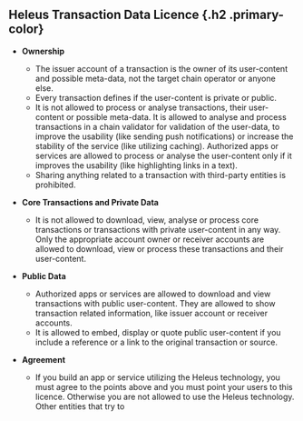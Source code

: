﻿## Heleus Transaction Data Licence {.h2 .primary-color}

* **Ownership**
  * The issuer account of a transaction is the owner of its user-content and possible meta-data, not the target chain operator or anyone else.
  * Every transaction defines if the user-content is private or public.
  * It is not allowed to process or analyse transactions, their user-content or possible meta-data. It is allowed to analyse and process transactions in a chain validator for validation of the user-data, to improve the usability (like sending push notifications) or increase the stability of the service (like utilizing caching). Authorized apps or services are allowed to process or analyse the user-content only if it improves the usability (like highlighting links in a text).
  * Sharing anything related to a transaction with third-party entities is prohibited.


* **Core Transactions and Private Data**
  * It is not allowed to download, view, analyse or process core transactions or transactions with private user-content in any way. Only the appropriate account owner or receiver accounts are allowed to download, view or process these transactions and their user-content.


* **Public Data**
  * Authorized apps or services are allowed to download and view transactions with public user-content. They are allowed to show transaction related information, like issuer account or receiver accounts. 
  * It is allowed to embed, display or quote public user-content if you include a reference or a link to the original transaction or source.


* **Agreement**
  * If you build an app or service utilizing the Heleus technology, you must agree to the points above and you must point your users to this licence. Otherwise you are not allowed to use the Heleus technology. Other entities that try to